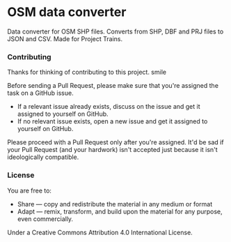 # OSM data converter
Data converter for OSM SHP files. Converts from SHP, DBF and PRJ files to JSON and CSV. Made for Project Trains.

### Contributing
Thanks for thinking of contributing to this project. smile

Before sending a Pull Request, please make sure that you're assigned the task on a GitHub issue.

* If a relevant issue already exists, discuss on the issue and get it assigned to yourself on GitHub.
* If no relevant issue exists, open a new issue and get it assigned to yourself on GitHub.

Please proceed with a Pull Request only after you're assigned. It'd be sad if your Pull Request (and your hardwork) isn't accepted just because it isn't ideologically compatible.

### License
You are free to:
* Share — copy and redistribute the material in any medium or format
* Adapt — remix, transform, and build upon the material
  for any purpose, even commercially.
  
Under a Creative Commons Attribution 4.0 International License.